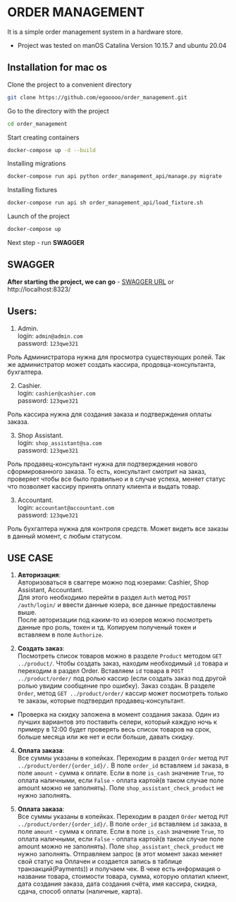 # ORDER MANAGEMENT
It is a simple order management system in a hardware store.

* Project was tested on manOS Catalina Version 10.15.7 and ubuntu 20.04 

## Installation for mac os
Clone the project to a convenient directory
```bash
git clone https://github.com/egooooo/order_management.git
```
Go to the directory with the project
```bash
cd order_management
```
Start creating containers
```bash
docker-compose up -d --build 
```
Installing migrations
```bash
docker-compose run api python order_management_api/manage.py migrate
```
Installing fixtures
```bash
docker-compose run api sh order_management_api/load_fixture.sh
```
Launch of the project
```bash
docker-compose up 
```
Next step - run **SWAGGER**

## SWAGGER
**After starting the project, we can go** - [SWAGGER URL](http://localhost:8323/) or http://localhost:8323/


## Users:
1. Admin. \
	login: ``admin@admin.com`` \
	password: ``123qwe321``

Роль Администратора нужна для просмотра существующих ролей. 
Так же администратор может создать кассира, продовца-консультанта, бухгалтера.

2. Cashier. \
	login: ``cashier@cashier.com`` \
	password: ``123qwe321``

Роль кассира нужна для создания заказа и подтверждения оплаты заказа.

3. Shop Assistant. \
	login: ``shop_assistant@sa.com`` \
	password: ``123qwe321``

Роль продавец-консультант нужна для подтверждения нового сформированного заказа. 
То есть, консультант смотрит на заказ, проверяет чтобы все было правильно и в случае успеха, 
меняет статус что позволяет кассиру принять оплату клиента и выдать товар.

3. Accountant. \
	login: ``accountant@accountant.com`` \
	password: ``123qwe321``

Роль бухгалтера нужна для контроля средств. Может видеть все заказы в данный момент, с любым статусом. 

## USE CASE
1. **Авторизация**: \
Авторизоваться в сваггере можно под юзерами: Cashier, Shop Assistant, Accountant. \
Для этого необходимо перейти в раздел ``Auth`` метод ```POST /auth/login/``` и ввести данные юзера, все данные предоставлены выше. \
После авторизации под каким-то из юзеров можно посмотреть данные про роль, токен и тд. 
Копируем полученый токен и вставляем в поле ``Authorize``.

2. **Создать заказ**: \
Посмотреть список товаров можно в разделе ``Product`` методом ``GET ../product/``. 
Чтобы создать заказ, находим необходимый ``id`` товара и переходим в раздел Order. 
Вставляем ``id`` товара в ``POST ../product/order/`` под ролью кассир 
(если создать заказ под другой ролью увидим сообщение про ошибку). 
Заказ создан. В разделе ``Order``, метод ``GET ../product/order/`` кассир может 
посмотреть только те заказы, которые подтвердил продавец-консультант. 
* Проверка на скидку заложена в момент создания заказа. 
Один из лучших вариантов это поставить селери, который каждую ночь к примеру в 
12:00 будет проверять весь список товаров на срок, больше месяца или же нет и 
если больше, давать скидку.

4. **Оплата заказа**: \
Все суммы указаны в копейках. Переходим в раздел ``Order`` метод ``PUT ../product/order/{order_id}/.`` 
В поле ``order_id`` вставляем ``id`` заказа, в поле ``amount`` - сумма к оплате. 
Если в поле ``is_cash`` значение ``True``, то оплата наличными, если ``False`` - 
оплата картой(в таком случае поле amount можно не заполнять). Поле ``shop_assistant_check_product`` 
не нужно заполнять.

4. **Оплата заказа**: \
Все суммы указаны в копейках. Переходим в раздел ``Order`` метод ``PUT ../product/order/{order_id}/``. 
В поле ``order_id`` вставляем ``id`` заказа, в поле ``amount`` - сумма к оплате. 
Если в поле ``is_cash`` значение ``True``, то оплата наличными, если 
``False`` - оплата картой(в таком случае поле amount можно не заполнять). 
Поле ``shop_assistant_check_product`` не нужно заполнять. Отправляем запрос
(в этот момент заказ меняет свой статус на Оплачен и создается запись в таблице транзакций(Payments)) 
и получаем чек. В чеке есть информация о названии товара, стоимости товара, 
сумма, которую оплатил клиент, дата создания заказа, дата создания счёта, 
имя кассира, скидка, сдача, способ оплаты (наличные, карта).